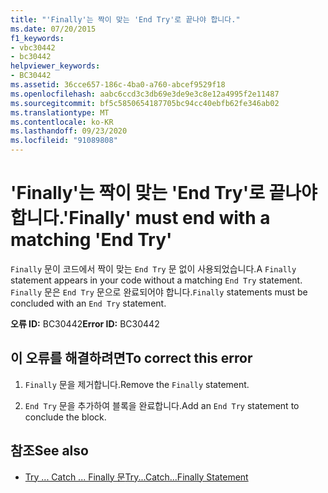 ```yaml
---
title: "'Finally'는 짝이 맞는 'End Try'로 끝나야 합니다."
ms.date: 07/20/2015
f1_keywords:
- vbc30442
- bc30442
helpviewer_keywords:
- BC30442
ms.assetid: 36cce657-186c-4ba0-a760-abcef9529f18
ms.openlocfilehash: aabc6ccd3c3db69e3de9e3c8e12a4995f2e11487
ms.sourcegitcommit: bf5c5850654187705bc94cc40ebfb62fe346ab02
ms.translationtype: MT
ms.contentlocale: ko-KR
ms.lasthandoff: 09/23/2020
ms.locfileid: "91089808"
---
```

# <a name="finally-must-end-with-a-matching-end-try"></a><span data-ttu-id="031b4-102">'Finally'는 짝이 맞는 'End Try'로 끝나야 합니다.</span><span class="sxs-lookup"><span data-stu-id="031b4-102">'Finally' must end with a matching 'End Try'</span></span>

<span data-ttu-id="031b4-103">`Finally` 문이 코드에서 짝이 맞는 `End Try` 문 없이 사용되었습니다.</span><span class="sxs-lookup"><span data-stu-id="031b4-103">A `Finally` statement appears in your code without a matching `End Try` statement.</span></span> <span data-ttu-id="031b4-104">`Finally` 문은 `End Try` 문으로 완료되어야 합니다.</span><span class="sxs-lookup"><span data-stu-id="031b4-104">`Finally` statements must be concluded with an `End Try` statement.</span></span>  
  
 <span data-ttu-id="031b4-105">**오류 ID:** BC30442</span><span class="sxs-lookup"><span data-stu-id="031b4-105">**Error ID:** BC30442</span></span>  
  
## <a name="to-correct-this-error"></a><span data-ttu-id="031b4-106">이 오류를 해결하려면</span><span class="sxs-lookup"><span data-stu-id="031b4-106">To correct this error</span></span>  
  
1. <span data-ttu-id="031b4-107">`Finally` 문을 제거합니다.</span><span class="sxs-lookup"><span data-stu-id="031b4-107">Remove the `Finally` statement.</span></span>  
  
2. <span data-ttu-id="031b4-108">`End Try` 문을 추가하여 블록을 완료합니다.</span><span class="sxs-lookup"><span data-stu-id="031b4-108">Add an `End Try` statement to conclude the block.</span></span>  
  
## <a name="see-also"></a><span data-ttu-id="031b4-109">참조</span><span class="sxs-lookup"><span data-stu-id="031b4-109">See also</span></span>

- [<span data-ttu-id="031b4-110">Try ... Catch ... Finally 문</span><span class="sxs-lookup"><span data-stu-id="031b4-110">Try...Catch...Finally Statement</span></span>](../language-reference/statements/try-catch-finally-statement.md)
